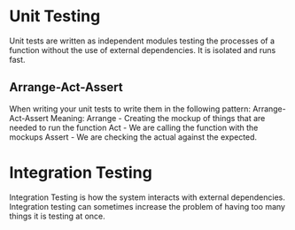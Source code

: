 # Unit Testing 

Unit tests are written as independent modules testing the processes of a function without the use of external dependencies. It is isolated and runs fast. 

## Arrange-Act-Assert 

When writing your unit tests to write them in the following pattern: 
Arrange-Act-Assert 
Meaning: 
Arrange - Creating the mockup of things that are needed to run the function 
Act - We are calling the function with the mockups 
Assert - We are checking the actual against the expected. 

# Integration Testing 
Integration Testing is how the system interacts with external dependencies. Integration testing can sometimes increase the problem of having too many things it is testing at once. 
